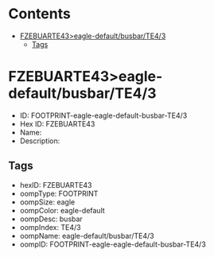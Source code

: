 



Contents
========

* [FZEBUARTE43>eagle-default/busbar/TE4/3](#fzebuarte43eagle-defaultbusbarte43)
	* [Tags](#tags)

# FZEBUARTE43>eagle-default/busbar/TE4/3

- ID: FOOTPRINT-eagle-eagle-default-busbar-TE4/3
- Hex ID: FZEBUARTE43
- Name: 
- Description: 

## Tags

- hexID: FZEBUARTE43
- oompType: FOOTPRINT
- oompSize: eagle
- oompColor: eagle-default
- oompDesc: busbar
- oompIndex: TE4/3
- oompName: eagle-default/busbar/TE4/3
- oompID: FOOTPRINT-eagle-eagle-default-busbar-TE4/3
